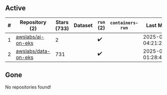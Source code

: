 ## Active
| # | Repository (2) | Stars (733) | Dataset | `run` (2) | `containers-run` | Last Modified |
| --- | --- | --- | --- | --- | --- | --- |
| 1 | [awslabs/ai-on-eks](https://github.com/awslabs/ai-on-eks) | 2 |  | :heavy_check_mark: |  | 2025-03-29 04:21:24+00:00 |
| 2 | [awslabs/data-on-eks](https://github.com/awslabs/data-on-eks) | 731 |  | :heavy_check_mark: |  | 2025-04-03 01:28:47+00:00 |

## Gone
No repositories found!
